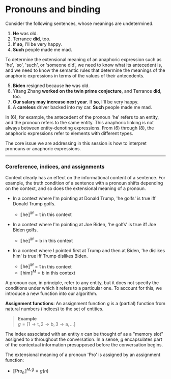 # Pronouns and binding

Consider the following sentences, whose meanings are undetermined. 

1. **He** was old.
2. Terrance **did**, too.
3. If **so**, I'll be very happy.
4. **Such** people made me mad.

To determine the extensional meaning of an anaphoric expression such as 'he', 'so', 'such', or 'someone did', we need to know what its antecedent is, and we need to know the semantic rules that determine the meanings of the anaphoric expressions in terms of the values of their antecedents. 

5. **Biden** resigned because **he** was old.
6. Yitang Zhang **worked on the twin prime conjecture**, and Terrance **did**, too.
7. **Our salary may increase next year**. If **so**, I'll be very happy.
8. A **careless** driver backed into my car. **Such** people made me mad.

In (6), for example, the antecedent of the pronoun 'he' refers to an entity, and the pronoun refers to the same entity. This anaphoric linking is not always between entity-denoting expressions. From (6) through (8), the anaphoric expressions refer to elements with different types. 

The core issue we are addressing in this session is how to interpret pronouns or anaphoric expressions. 

--- 
### Coreference, indices, and assignments

Context clearly has an effect on the informational content of a sentence. For example, the truth condition of a sentence with a pronoun shifts depending on the context, and so does the extensional meaning of a pronoun. 

 - In a context where I'm pointing at Donald Trump, 'he golfs' is true iff Donald Trump golfs.

   - $⟦\text{he}⟧^M = \text{t}$ in this context

 - In a context where I'm pointing at Joe Biden, 'he golfs' is true iff Joe Biden golfs.

   - $⟦\text{he}⟧^M = \text{b}$ in this context

 - In a context where I pointed first at Trump and then at Biden, 'he dislikes him' is true iff Trump dislikes Biden.

   - $⟦\text{he}⟧^M = \text{t}$ in this context
   - $⟦\text{him}⟧^M = \text{b}$ in this context

A pronoun can, in principle, refer to any entity, but it does not specify the conditions under which it refers to a particular one. To account for this, we introduce a new function into our algorithm.

**Assignment functions**: An assignment function $g$ is a (partial) function from natural numbers (indices) to the set of entities. 

> **Example** <br>
> $g = [1 \rightarrow \text{t}, 2 \rightarrow \text{b}, 3 \rightarrow \text{a}, ...]$

The index associated with an entity *x* can be thought of as a "memory slot" assigned to *x* throughout the conversation. In a sense, $g$ encapsulates part of the contextual information presupposed before the conversation begins.

The extensional meaning of a pronoun 'Pro' is assigned by an assignment function: 

- $⟦\text{Pro}_n⟧^{M,g} = g(n)$





